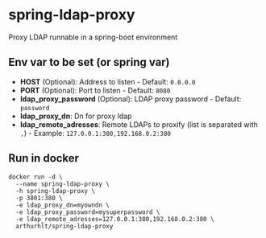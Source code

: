 # spring-ldap-proxy

Proxy LDAP runnable in a spring-boot environment

## Env var to be set (or spring var)

- **HOST** (Optional): Address to listen - Default: `0.0.0.0`
- **PORT** (Optional): Port to listen - Default: `8080`
- **ldap_proxy_password** (Optional): LDAP proxy password - Default: `password`
- **ldap_proxy_dn**: Dn for proxy ldap
- **ldap_remote_adresses**: Remote LDAPs to proxify (list is separated with `,`) - Example: `127.0.0.1:380,192.168.0.2:380`

## Run in docker

```
docker run -d \
  --name spring-ldap-proxy \
  -h spring-ldap-proxy \
  -p 3801:380 \
  -e ldap_proxy_dn=myowndn \
  -e ldap_proxy_password=mysuperpassword \
  -e ldap_remote_adresses=127.0.0.1:380,192.168.0.2:380 \
  arthurhlt/spring-ldap-proxy
```

